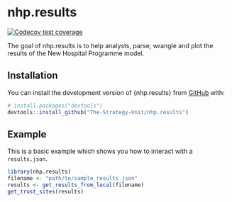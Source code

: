 
# nhp.results

<!-- badges: start -->
[![Codecov test coverage](https://codecov.io/gh/The-Strategy-Unit/nhp.results/branch/main/graph/badge.svg)](https://app.codecov.io/gh/The-Strategy-Unit/nhp.results?branch=main)
<!-- badges: end -->

The goal of nhp.results is to help analysts, parse, wrangle and plot the results of the New Hospital Programme model.

## Installation

You can install the development version of {nhp.results} from [GitHub](https://github.com/) with:

``` r
# install.packages("devtools")
devtools::install_github("The-Strategy-Unit/nhp.results")
```

## Example

This is a basic example which shows you how to interact with a `results.json`.

``` r
library(nhp.results)
filename <- "path/to/sample_results.json"
results <- get_results_from_local(filename)
get_trust_sites(results)
```

